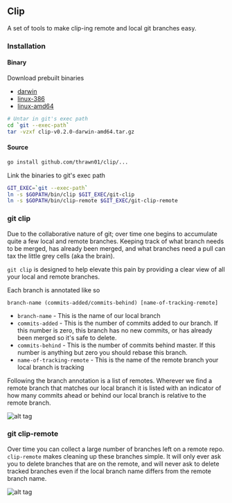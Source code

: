 ## Clip

A set of tools to make clip-ing remote and local git branches easy.

### Installation

#### Binary

Download prebuilt binaries
* [darwin](https://github.com/thrawn01/clip/releases/download/v0.2.0/clip-v0.2.0-darwin-amd64.tar.gz)
* [linux-386](https://github.com/thrawn01/clip/releases/download/v0.2.0/clip-v0.2.0-linux-386.tar.gz)
* [linux-amd64](https://github.com/thrawn01/clip/releases/download/v0.2.0/clip-v0.2.0-linux-amd64.tar.gz)

```bash
# Untar in git's exec path
cd `git --exec-path`
tar -vzxf clip-v0.2.0-darwin-amd64.tar.gz
```

#### Source
```bash
go install github.com/thrawn01/clip/...
```
Link the binaries to git's exec path
```bash
GIT_EXEC=`git --exec-path`
ln -s $GOPATH/bin/clip $GIT_EXEC/git-clip
ln -s $GOPATH/bin/clip-remote $GIT_EXEC/git-clip-remote
```

### git clip
Due to the collaborative nature of git; over time one begins to accumulate
quite a few local and remote branches. Keeping track of what branch
needs to be merged, has already been merged, and what branches need a pull can
tax the little grey cells (aka the brain).

``git clip`` is designed to help elevate this pain by providing a clear view
of all your local and remote branches.

Each branch is annotated like so

```branch-name (commits-added/commits-behind) [name-of-tracking-remote]```

* ``branch-name`` - This is the name of our local branch
* ``commits-added`` - This is the number of commits added to our branch. If this
 number is zero, this branch has no new commits, or has already been merged so it's
safe to delete.
* ``commits-behind`` - This is the number of commits behind master. If this number is
 anything but zero you should rebase this branch.
* ``name-of-tracking-remote`` - This is the name of the remote branch your local branch
 is tracking

Following the branch annotation is a list of remotes. Wherever we find a remote branch
 that matches our local branch it is listed with an indicator of how many commits ahead
  or behind our local branch is relative to the remote branch.

![alt tag](https://raw.githubusercontent.com/thrawn01/clip/master/gifs/clip.gif)


### git clip-remote
Over time you can collect a large number of branches left on a remote repo.
``clip-remote`` makes cleaning up these branches simple. It will only ever ask
you to delete branches that are on the remote, and will never ask to delete tracked
branches even if the local branch name differs from the remote branch name.

![alt tag](https://raw.githubusercontent.com/thrawn01/clip/master/gifs/clip-remote.gif)


